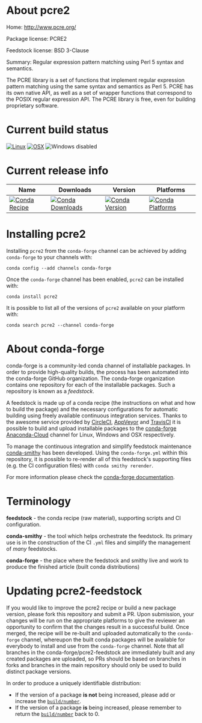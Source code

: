 About pcre2
===========

Home: http://www.pcre.org/

Package license: PCRE2

Feedstock license: BSD 3-Clause

Summary: Regular expression pattern matching using Perl 5 syntax and semantics.

The PCRE library is a set of functions that implement regular expression pattern matching
using the same syntax and semantics as Perl 5. PCRE has its own native API, as well as a set of
wrapper functions that correspond to the POSIX regular expression API. The PCRE library is
free, even for building proprietary software.


Current build status
====================

[![Linux](https://img.shields.io/circleci/project/github/conda-forge/pcre2-feedstock/master.svg?label=Linux)](https://circleci.com/gh/conda-forge/pcre2-feedstock)
[![OSX](https://img.shields.io/travis/conda-forge/pcre2-feedstock/master.svg?label=macOS)](https://travis-ci.org/conda-forge/pcre2-feedstock)
![Windows disabled](https://img.shields.io/badge/Windows-disabled-lightgrey.svg)

Current release info
====================

| Name | Downloads | Version | Platforms |
| --- | --- | --- | --- |
| [![Conda Recipe](https://img.shields.io/badge/recipe-pcre2-green.svg)](https://anaconda.org/conda-forge/pcre2) | [![Conda Downloads](https://img.shields.io/conda/dn/conda-forge/pcre2.svg)](https://anaconda.org/conda-forge/pcre2) | [![Conda Version](https://img.shields.io/conda/vn/conda-forge/pcre2.svg)](https://anaconda.org/conda-forge/pcre2) | [![Conda Platforms](https://img.shields.io/conda/pn/conda-forge/pcre2.svg)](https://anaconda.org/conda-forge/pcre2) |

Installing pcre2
================

Installing `pcre2` from the `conda-forge` channel can be achieved by adding `conda-forge` to your channels with:

```
conda config --add channels conda-forge
```

Once the `conda-forge` channel has been enabled, `pcre2` can be installed with:

```
conda install pcre2
```

It is possible to list all of the versions of `pcre2` available on your platform with:

```
conda search pcre2 --channel conda-forge
```


About conda-forge
=================

conda-forge is a community-led conda channel of installable packages.
In order to provide high-quality builds, the process has been automated into the
conda-forge GitHub organization. The conda-forge organization contains one repository
for each of the installable packages. Such a repository is known as a *feedstock*.

A feedstock is made up of a conda recipe (the instructions on what and how to build
the package) and the necessary configurations for automatic building using freely
available continuous integration services. Thanks to the awesome service provided by
[CircleCI](https://circleci.com/), [AppVeyor](http://www.appveyor.com/)
and [TravisCI](https://travis-ci.org/) it is possible to build and upload installable
packages to the [conda-forge](https://anaconda.org/conda-forge)
[Anaconda-Cloud](http://docs.anaconda.org/) channel for Linux, Windows and OSX respectively.

To manage the continuous integration and simplify feedstock maintenance
[conda-smithy](http://github.com/conda-forge/conda-smithy) has been developed.
Using the ``conda-forge.yml`` within this repository, it is possible to re-render all of
this feedstock's supporting files (e.g. the CI configuration files) with ``conda smithy rerender``.

For more information please check the [conda-forge documentation](https://conda-forge.org/docs/).

Terminology
===========

**feedstock** - the conda recipe (raw material), supporting scripts and CI configuration.

**conda-smithy** - the tool which helps orchestrate the feedstock.
                   Its primary use is in the construction of the CI ``.yml`` files
                   and simplify the management of *many* feedstocks.

**conda-forge** - the place where the feedstock and smithy live and work to
                  produce the finished article (built conda distributions)


Updating pcre2-feedstock
========================

If you would like to improve the pcre2 recipe or build a new
package version, please fork this repository and submit a PR. Upon submission,
your changes will be run on the appropriate platforms to give the reviewer an
opportunity to confirm that the changes result in a successful build. Once
merged, the recipe will be re-built and uploaded automatically to the
`conda-forge` channel, whereupon the built conda packages will be available for
everybody to install and use from the `conda-forge` channel.
Note that all branches in the conda-forge/pcre2-feedstock are
immediately built and any created packages are uploaded, so PRs should be based
on branches in forks and branches in the main repository should only be used to
build distinct package versions.

In order to produce a uniquely identifiable distribution:
 * If the version of a package **is not** being increased, please add or increase
   the [``build/number``](http://conda.pydata.org/docs/building/meta-yaml.html#build-number-and-string).
 * If the version of a package **is** being increased, please remember to return
   the [``build/number``](http://conda.pydata.org/docs/building/meta-yaml.html#build-number-and-string)
   back to 0.